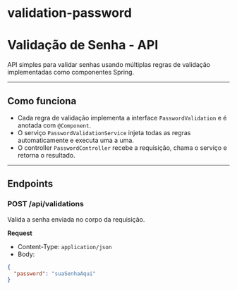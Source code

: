 # validation-password

# Validação de Senha - API

API simples para validar senhas usando múltiplas regras de validação implementadas como componentes Spring.

---

## Como funciona

- Cada regra de validação implementa a interface `PasswordValidation` e é anotada com `@Component`.
- O serviço `PasswordValidationService` injeta todas as regras automaticamente e executa uma a uma.
- O controller `PasswordController` recebe a requisição, chama o serviço e retorna o resultado.

---

## Endpoints

### POST /api/validations

Valida a senha enviada no corpo da requisição.

**Request**

- Content-Type: `application/json`
- Body:

```json
{
  "password": "suaSenhaAqui"
}


